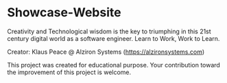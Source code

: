# Showcase-Website
Creativity and Technological wisdom is the key to triumphing in this 21st century digital world as a software engineer. Learn to Work, Work to Learn.

Creator: Klaus Peace @ Alziron Systems (https://alzironsystems.com)

This project was created for educational purpose. Your contribution toward the improvement of this project is welcome.
